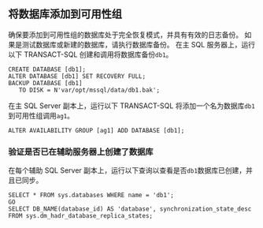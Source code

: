 
## <a name="add-a-database-to-the-availability-group"></a>将数据库添加到可用性组

确保要添加到可用性组的数据库处于完全恢复模式，并具有有效的日志备份。 如果是测试数据库或新建的数据库，请执行数据库备份。 在主 SQL 服务器上，运行以下 TRANSACT-SQL 创建和调用将数据库备份`db1`。

```Transact-SQL
CREATE DATABASE [db1];
ALTER DATABASE [db1] SET RECOVERY FULL;
BACKUP DATABASE [db1] 
   TO DISK = N'var/opt/mssql/data/db1.bak';
```

在主 SQL Server 副本上，运行以下 TRANSACT-SQL 将添加一个名为数据库`db1`到可用性组调用`ag1`。

```Transact-SQL
ALTER AVAILABILITY GROUP [ag1] ADD DATABASE [db1];
```

### <a name="verify-that-the-database-is-created-on-the-secondary-servers"></a>验证是否已在辅助服务器上创建了数据库

在每个辅助 SQL Server 副本上，运行以下查询以查看是否`db1`数据库已创建，并且已同步。

```Transact-SQL
SELECT * FROM sys.databases WHERE name = 'db1';
GO
SELECT DB_NAME(database_id) AS 'database', synchronization_state_desc FROM sys.dm_hadr_database_replica_states;
```

